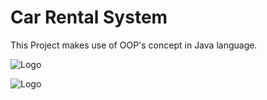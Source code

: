 
# Car Rental System

This Project makes use of OOP's concept in Java language.





![Logo](https://s.yimg.com/ny/api/res/1.2/uOhnAcvjXz.3U0mB4qxYbQ--/YXBwaWQ9aGlnaGxhbmRlcjt3PTY0MDtoPTQyNQ--/https://media.zenfs.com/en/insidermonkey.com/c19079d6005411ab14b7b6962c1b4455)

![Logo](https://logos-download.com/wp-content/uploads/2016/10/Java_logo_icon.png)

